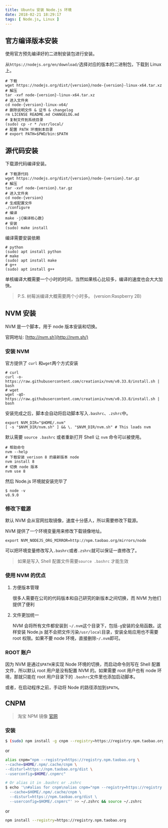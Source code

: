 ```yaml
---
title: Ubuntu 安装 Node.js 环境
date: 2018-02-21 18:29:17
tags: [ Node.js, Linux ]
---
```


## 官方编译版本安装

使用官方预先编译好的二进制安装包进行安装。

从`https://nodejs.org/en/download/`选择对应的版本的二进制包，下载到 Linux 上。

```shell
# 下载
wget https://nodejs.org/dist/{version}/node-{version}-linux-x64.tar.xz
# 解压
tar -xvf node-{version}-linux-x64.tar.xz
# 进入文件夹
cd node-{version}-linux-x64/
# 删除说明文件 & 证书 & changelog
rm LICENSE README.md CHANGELOG.md
# 复制文件到系统目录
(sudo) cp -r * /usr/local/
# 配置 PATH 环境到本目录
# export PATH=$PWD/bin:$PATH
```

## 源代码安装

下载源代码编译安装。

```shell
# 下载源代码
wget https://nodejs.org/dist/{version}/node-{version}.tar.gz
# 解压
tar -xvf node-{version}.tar.gz
# 进入文件夹
cd node-{version}
# 生成配置文件
./configure
# 编译
make -j{编译核心数}
# 安装
(sudo) make install
```

编译需要安装依赖

```shell
# python
(sudo) apt install python
# make
(sudo) apt install make
# g++
(sudo) apt install g++
```

单核编译大概需要一个小时的时间，当然如果核心比较多，编译的速度也会大大加快。

> P.S. 树莓派编译大概需要两个小时多。 (version:Raspberry 2B)

## NVM 安装

NVM 是一个脚本，用于 node 版本安装和切换。

官网地址: [http://nvm.sh](http://nvm.sh/)

### 安装 NVM

官方提供了 `curl` 和`wget`两个方式安装

```shell
# curl
curl -o- https://raw.githubusercontent.com/creationix/nvm/v0.33.8/install.sh | bash
# wget
wget -qO- https://raw.githubusercontent.com/creationix/nvm/v0.33.8/install.sh | bash
```

安装完成之后，脚本会自动将启动脚本写入`.bashrc`、`.zshrc`中。

```shell
export NVM_DIR="$HOME/.nvm"
[ -s "$NVM_DIR/nvm.sh" ] && \. "$NVM_DIR/nvm.sh" # This loads nvm
```

默认需要 `source .bashrc` 或者重新打开 Shell 让 `nvm` 命令可以被使用。

```shell
# 帮助命令
nvm --help
# 下载安装 verison 8 的最新版本 node
nvm install 8
# 切换 node 版本
nvm use 8
```

然后 Node.js 环境就安装完毕了

```shell
$ node -v
v8.9.0
```

### 修改下载源

默认 NVM 会从官网拉取镜像，速度十分感人，所以需要修改下载源。

NVM 提供了一个环境变量用来修改下载镜像地址。

```shell
export NVM_NODEJS_ORG_MIRROR=http://npm.taobao.org/mirrors/node
```

可以把环境变量修改写入`.bashrc`或者`.zshrc`就可以保证一直修改了。

> 如果是写入 Shell 配置文件需要`source .bashrc` 才能生效



### 使用 NVM 的优点

1. 方便版本管理

   很多人需要在公司的代码版本和自己研究的新版本之间切换，而  NVM 为他们提供了便利

2. 文件更加统一

   NVM 会将所有文件都安装到  `~/.nvm`这个目录下，包括`-g`安装的全局函数。这样安装 Node.js 就不会把文件污染`/usr/local`目录，安装全局应用也不需要 root 权限。如果不要 node 环境，直接删除`~/.nvm`即可。

### ROOT 账户

因为 NVM 是通过`$PATH`来实现 Node 环境的切换，而启动命令则写在 Shell 配置文件，所以默认 root 用户是没有配置 NVM 的。如果需要 root 用户也有 node 环境，那就只能在 root 用户目录下的 `.bashrc`文件里也添加启动脚本。

或者，在启动程序之前，手动将 Node 的路径添加到`$PATH`。




## CNPM

> 淘宝 NPM 镜像 [官网](https://npm.taobao.org/)

### 安装

```sh
$ (sudo) npm install -g cnpm --registry=https://registry.npm.taobao.org
```

or

```sh
alias cnpm="npm --registry=https://registry.npm.taobao.org \
--cache=$HOME/.npm/.cache/cnpm \
--disturl=https://npm.taobao.org/dist \
--userconfig=$HOME/.cnpmrc"

# Or alias it in .bashrc or .zshrc
$ echo '\n#alias for cnpm\nalias cnpm="npm --registry=https://registry.npm.taobao.org \
  --cache=$HOME/.npm/.cache/cnpm \
  --disturl=https://npm.taobao.org/dist \
  --userconfig=$HOME/.cnpmrc"' >> ~/.zshrc && source ~/.zshrc
```

or

```sh
npm install --registry=https://registry.npm.taobao.org
```


